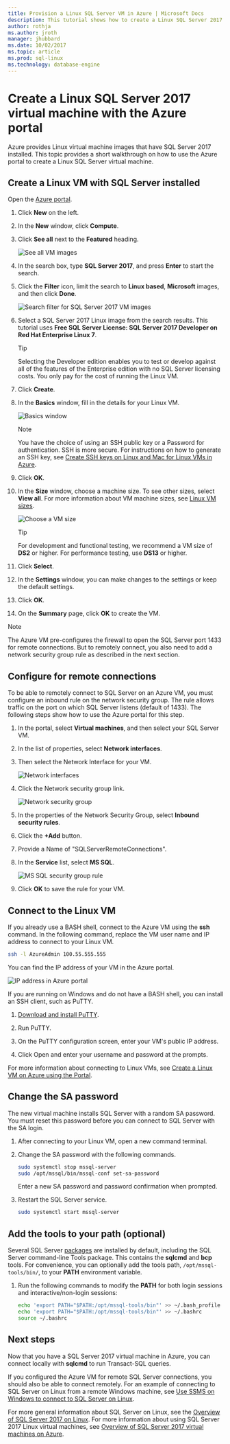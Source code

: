 ```yaml
---
title: Provision a Linux SQL Server VM in Azure | Microsoft Docs
description: This tutorial shows how to create a Linux SQL Server 2017 virtual machine in Azure.
author: rothja 
ms.author: jroth 
manager: jhubbard
ms.date: 10/02/2017
ms.topic: article
ms.prod: sql-linux
ms.technology: database-engine
---
```

# Create a Linux SQL Server 2017 virtual machine with the Azure portal

Azure provides Linux virtual machine images that have SQL Server 2017 installed. This topic provides a short walkthrough on how to use the Azure portal to create a Linux SQL Server virtual machine.

## Create a Linux VM with SQL Server installed

Open the [Azure portal](https://portal.azure.com/).

1. Click **New** on the left.

1. In the **New** window, click **Compute**.

1. Click **See all** next to the **Featured** heading.

   ![See all VM images](./media/provision-sql-server-linux-virtual-machine/azure-compute-blade.png)

1. In the search box, type **SQL Server 2017**, and press **Enter** to start the search.

1. Click the **Filter** icon, limit the search to **Linux based**, **Microsoft** images, and then click **Done**.

    ![Search filter for SQL Server 2017 VM images](./media/provision-sql-server-linux-virtual-machine/searchfilter.png)

1. Select a SQL Server 2017 Linux image from the search results. This tutorial uses **Free SQL Server License: SQL Server 2017 Developer on Red Hat Enterprise Linux 7**.

   > [!TIP]
   > Selecting the Developer edition enables you to test or develop against all of the features of the Enterprise edition with no SQL Server licensing costs. You only pay for the cost of running the Linux VM.

1. Click **Create**.

1. In the **Basics** window, fill in the details for your Linux VM. 

    ![Basics window](./media/provision-sql-server-linux-virtual-machine/basics.png)

    > [!Note]
    > You have the choice of using an SSH public key or a Password for authentication. SSH is more secure. For instructions on how to generate an SSH key, see [Create SSH keys on Linux and Mac for Linux VMs in Azure](https://docs.microsoft.com/azure/virtual-machines/virtual-machines-linux-mac-create-ssh-keys).

1. Click **OK**.

1. In the **Size** window, choose a machine size. To see other sizes, select **View all**. For more information about VM machine sizes, see [Linux VM sizes](https://docs.microsoft.com/azure/virtual-machines/virtual-machines-linux-sizes).

    ![Choose a VM size](./media/provision-sql-server-linux-virtual-machine/vmsizes.png)

   > [!TIP]
   > For development and functional testing, we recommend a VM size of **DS2** or higher. For performance testing, use **DS13** or higher.

1. Click **Select**.

1. In the **Settings** window, you can make changes to the settings or keep the default settings.

1. Click **OK**.

1. On the **Summary** page, click **OK** to create the VM.

> [!NOTE]
> The Azure VM pre-configures the firewall to open the SQL Server port 1433 for remote connections. But to remotely connect, you also need to add a network security group rule as described in the next section.

## <a id="remote"></a> Configure for remote connections

To be able to remotely connect to SQL Server on an Azure VM, you must configure an inbound rule on the network security group. The rule allows traffic on the port on which SQL Server listens (default of 1433). The following steps show how to use the Azure portal for this step. 

1. In the portal, select **Virtual machines**, and then select your SQL Server VM.

1. In the list of properties, select **Network interfaces**.

1. Then select the Network Interface for your VM.

    ![Network interfaces](./media/provision-sql-server-linux-virtual-machine/networkinterfaces.png)

1. Click the Network security group link.

    ![Network security group](./media/provision-sql-server-linux-virtual-machine/networksecuritygroup.png)

1. In the properties of the Network Security Group, select **Inbound security rules**.

1. Click the **+Add** button.

1. Provide a Name of "SQLServerRemoteConnections".

1. In the **Service** list, select **MS SQL**.

    ![MS SQL security group rule](./media/provision-sql-server-linux-virtual-machine/sqlnsgrule.png)

1. Click **OK** to save the rule for your VM.

## <a id="connect"></a> Connect to the Linux VM

If you already use a BASH shell, connect to the Azure VM using the **ssh** command. In the following command, replace the VM user name and IP address to connect to your Linux VM.

```bash
ssh -l AzureAdmin 100.55.555.555
```

You can find the IP address of your VM in the Azure portal.

![IP address in Azure portal](./media/provision-sql-server-linux-virtual-machine/vmproperties.png)

If you are running on Windows and do not have a BASH shell, you can install an SSH client, such as PuTTY.

1. [Download and install PuTTY](http://www.chiark.greenend.org.uk/~sgtatham/putty/download.html).

1. Run PuTTY.

1. On the PuTTY configuration screen, enter your VM's public IP address.

1. Click Open and enter your username and password at the prompts.

For more information about connecting to Linux VMs, see [Create a Linux VM on Azure using the Portal](https://docs.microsoft.com/azure/virtual-machines/virtual-machines-linux-quick-create-portal#ssh-to-the-vm).

## Change the SA password

The new virtual machine installs SQL Server with a random SA password. You must reset this password before you can connect to SQL Server with the SA login.

1. After connecting to your Linux VM, open a new command terminal.

1. Change the SA password with the following commands.

   ```bash
   sudo systemctl stop mssql-server
   sudo /opt/mssql/bin/mssql-conf set-sa-password
   ```

   Enter a new SA password and password confirmation when prompted.

1. Restart the SQL Server service.

   ```bash
   sudo systemctl start mssql-server
   ```

## Add the tools to your path (optional)

Several SQL Server [packages](sql-server-linux-virtual-machines-overview.md#packages) are installed by default, including the SQL Server command-line Tools package. This contains the **sqlcmd** and **bcp** tools. For convenience, you can optionally add the tools path, `/opt/mssql-tools/bin/`, to your **PATH** environment variable.

1. Run the following commands to modify the **PATH** for both login sessions and interactive/non-login sessions:

   ```bash
   echo 'export PATH="$PATH:/opt/mssql-tools/bin"' >> ~/.bash_profile
   echo 'export PATH="$PATH:/opt/mssql-tools/bin"' >> ~/.bashrc
   source ~/.bashrc
   ```

## Next steps

Now that you have a SQL Server 2017 virtual machine in Azure, you can connect locally with **sqlcmd** to run Transact-SQL queries.

If you configured the Azure VM for remote SQL Server connections, you should also be able to connect remotely. For an example of connecting to SQL Server on Linux from a remote Windows machine, see [Use SSMS on Windows to connect to SQL Server on Linux](https://docs.microsoft.com/sql/linux/sql-server-linux-develop-use-ssms).

For more general information about SQL Server on Linux, see the [Overview of SQL Server 2017 on Linux](https://docs.microsoft.com/sql/linux/sql-server-linux-overview). For more information about using SQL Server 2017 Linux virtual machines, see [Overview of SQL Server 2017 virtual machines on Azure](sql-server-linux-virtual-machines-overview.md).
